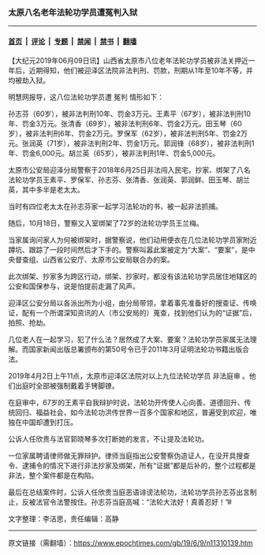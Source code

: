 ### 太原八名老年法轮功学员遭冤判入狱

---

#### [首页](../../../..?n11310139) &nbsp;|&nbsp; [评论](../../../../../epoch-comment?n11310139) &nbsp;|&nbsp; [专题](../../../../../epoch-special?n11310139) &nbsp;|&nbsp; [禁闻](../../../../../epoch-news?n11310139) &nbsp;|&nbsp; [禁书](../../../../../books?n11310139) &nbsp;|&nbsp; [翻墙](https://github.com/gfw-breaker/nogfw/blob/master/README.md?n11310139)


<div class="post_content" id="artbody" itemprop="articleBody">
 <!-- article content begin -->
 <p>
  【大纪元2019年06月09日讯】山西省太原市八位老年法轮功学员被非法关押近一年后，近期得知，他们被迎泽区法院非法判刑、罚款，刑期从1年至10年不等，并均被劫入狱。
 </p>
 <p>
  明慧网报导，这八位法轮功学员遭
  <ok href="https://www.epochtimes.com/gb/tag/%E5%86%A4%E5%88%A4.html">
   冤判
  </ok>
  情形如下：
 </p>
 <p>
  孙志芬（60岁），被非法判刑10年、罚金3万元。王素平（67岁），被非法判刑10年、罚金3万元。张清香（69岁），被非法判刑6年、罚金2万元。田玉琴（60岁），被非法判刑6年、罚金2万元。罗保军（62岁），被非法判刑5年、罚金2万元。张润英（71岁），被非法判刑2年、罚金1万元。郭润锋（68岁），被非法判刑1年、罚金6,000元。胡兰英（65岁），被非法判刑1年、罚金5,000元。
 </p>
 <p>
  太原市公安局迎泽分局警察于2018年6月25日非法闯入民宅，抄家、绑架了八名法轮功学员王素平、罗保军、孙志芬、张清香、张润英、郭润鲜、田玉琴、胡兰英，其中多半是老太太。
 </p>
 <p>
  当时有四位老太太在孙志芬家一起学习法轮功的书，被一起非法抓捕。
 </p>
 <p>
  随后，10月18日，警察又入室绑架了72岁的法轮功学员王兰梅。
 </p>
 <p>
  当家属询问家人为何被绑架时，据警察说，他们动用便衣在几位法轮功学员家附近蹲坑、跟踪了一段时间然后才下手的。警察叫嚣此案被定为“大案”、“要案”，是中央督查组、山西省公安厅、太原市公安局联合办的案。
 </p>
 <p>
  此次绑架、抄家多为跨区行动，绑架、抄家时，都没有该法轮功学员居住地辖区的公安和国保参与，说是怕提前走漏了风声。
 </p>
 <p>
  迎泽区公安分局以各派出所为小组，由分局带领，拿着事先准备好的搜查证、传唤证，配有一个所谓深知资讯的人（市公安局的）蒐查，找到他们认为的“证据”后，拍照、抢劫。
 </p>
 <p>
  几位老人在一起学习，犯了什么法？居然成了大案、要案？法轮功学员家属无法理解。而国家新闻出版总署颁布的第50号令已于2011年3月证明法轮功书籍出版合法。
 </p>
 <p>
  2019年4月2日上午11点，太原市迎泽区法院对以上九位法轮功学员
  <ok href="https://www.epochtimes.com/gb/tag/%E9%9D%9E%E6%B3%95%E5%BA%AD%E5%AE%A1.html">
   非法庭审
  </ok>
  。他们出庭时全部被强制戴着手铐脚镣。
 </p>
 <p>
  在庭审中，67岁的王素平自我辩护时说，法轮功开传使人心向善、道德回升、传统回归、福益社会，如今法轮功洪传世界一百多个国家和地区，普遍受到欢迎，唯独在中国却遭到打压。
 </p>
 <p>
  公诉人任欣贵与法官郭晓琴多次打断她的发言，不让提及法轮功。
 </p>
 <p>
  一位家属聘请律师做无罪辩护。律师当庭指出公安警察伪造证人，在没开具搜查令、逮捕令的情况下进行非法抄家及绑架，所有“证据”都是后补的，整个过程都是非法，整个案件都是在构陷。
 </p>
 <p>
  最后在总结案件时，公诉人任欣贵当庭恶语诽谤法轮功，法轮功学员孙志芬出言制止，反被法官令法警按住。孙志芬当庭高喊：“法轮大法好！真善忍好！”#
 </p>
 <p>
  文字整理：李洁思，责任编辑：高静
 </p>
 <!-- article content end -->
 <div id="below_article_ad">
 </div>
</div>


---

原文链接（需翻墙）：https://www.epochtimes.com/gb/19/6/9/n11310139.htm